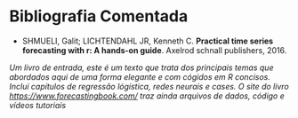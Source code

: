 # Bibliografia Comentada

* SHMUELI, Galit; LICHTENDAHL JR, Kenneth C. **Practical time series forecasting with r: A hands-on guide**. Axelrod schnall publishers, 2016. 

*Um livro de entrada, este é um texto que trata dos principais temas que abordados aqui de uma forma elegante e com cógidos em R concisos. 
Inclui capítulos de regressão lógística, redes neurais e cases. O site do livro https://www.forecastingbook.com/ traz ainda 
arquivos de dados, código e vídeos tutoriais*




